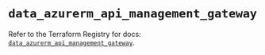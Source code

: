# `data_azurerm_api_management_gateway`

Refer to the Terraform Registry for docs: [`data_azurerm_api_management_gateway`](https://registry.terraform.io/providers/hashicorp/azurerm/3.96.0/docs/data-sources/api_management_gateway).
